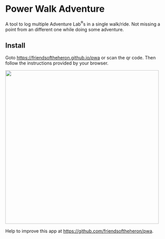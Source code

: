 # Power Walk Adventure

A tool to log multiple Adventure Lab<sup>®</sup>s in a single walk/ride.
Not missing a point from an different one while doing some adventure.

## Install
Goto <https://friendsoftheheron.github.io/pwa> or scan the qr code.
Then follow the instructions provided by your browser.

[<img width="480" height="480" src="https://friendsoftheheron.github.io/pwa/images/qr-code.svg">](https://friendsoftheheron.github.io/pwa)

Help to improve this app at <https://github.com/friendsoftheheron/pwa>.
